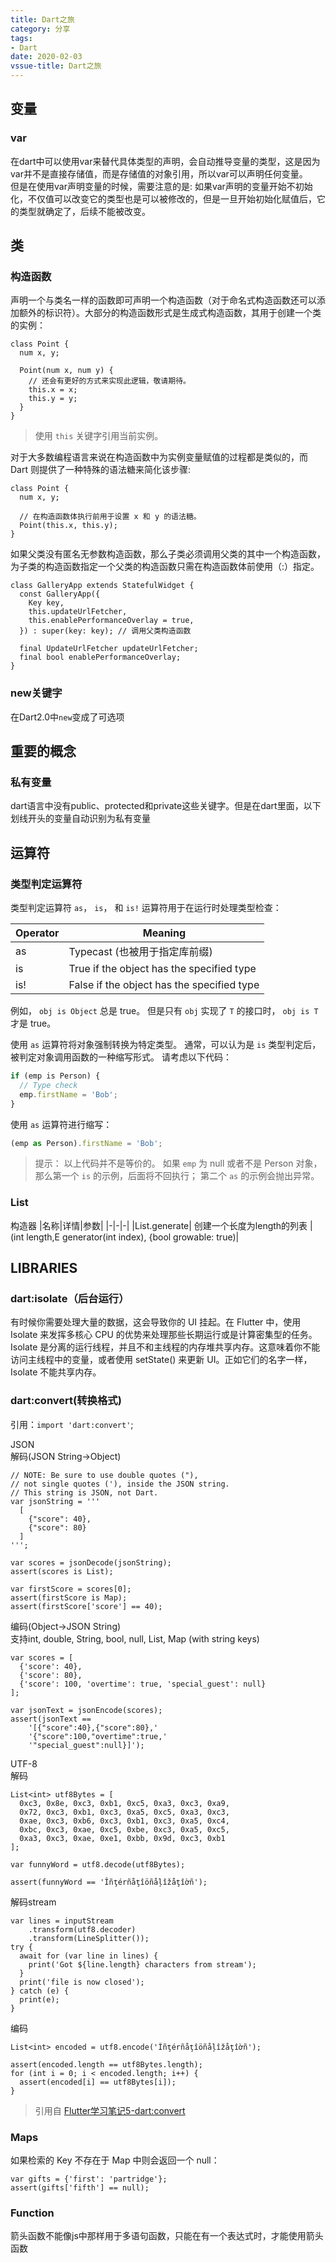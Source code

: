 ```yaml
---
title: Dart之旅
category: 分享
tags:
- Dart
date: 2020-02-03
vssue-title: Dart之旅
---
```

## 变量
### var
在dart中可以使用var来替代具体类型的声明，会自动推导变量的类型，这是因为var并不是直接存储值，而是存储值的对象引用，所以var可以声明任何变量。  
但是在使用var声明变量的时候，需要注意的是: 如果var声明的变量开始不初始化，不仅值可以改变它的类型也是可以被修改的，但是一旦开始初始化赋值后，它的类型就确定了，后续不能被改变。
## 类
### 构造函数
声明一个与类名一样的函数即可声明一个构造函数（对于命名式构造函数还可以添加额外的标识符）。大部分的构造函数形式是生成式构造函数，其用于创建一个类的实例：
```
class Point {
  num x, y;

  Point(num x, num y) {
    // 还会有更好的方式来实现此逻辑，敬请期待。
    this.x = x;
    this.y = y;
  }
}
```
> 使用 `this` 关键字引用当前实例。  

对于大多数编程语言来说在构造函数中为实例变量赋值的过程都是类似的，而 Dart 则提供了一种特殊的语法糖来简化该步骤:
```
class Point {
  num x, y;

  // 在构造函数体执行前用于设置 x 和 y 的语法糖。
  Point(this.x, this.y);
}
```
如果父类没有匿名无参数构造函数，那么子类必须调用父类的其中一个构造函数，为子类的构造函数指定一个父类的构造函数只需在构造函数体前使用（:）指定。
```
class GalleryApp extends StatefulWidget {
  const GalleryApp({
    Key key,
    this.updateUrlFetcher,
    this.enablePerformanceOverlay = true,
  }) : super(key: key); // 调用父类构造函数

  final UpdateUrlFetcher updateUrlFetcher;
  final bool enablePerformanceOverlay;
}

```
### new关键字
在Dart2.0中`new`变成了可选项
## 重要的概念
### 私有变量
dart语言中没有public、protected和private这些关键字。但是在dart里面，以下划线开头的变量自动识别为私有变量
## 运算符
### 类型判定运算符
类型判定运算符
`as`， `is`， 和 `is!` 运算符用于在运行时处理类型检查：

| Operator |	Meaning|
|---|---|
|as|	Typecast (也被用于指定库前缀)|
|is|	True if the object has the specified type|
|is!|	False if the object has the specified type|
例如， `obj is Object` 总是 true。 但是只有 `obj` 实现了 `T` 的接口时， `obj is T` 才是 true。

使用 `as` 运算符将对象强制转换为特定类型。 通常，可以认为是 `is` 类型判定后，被判定对象调用函数的一种缩写形式。 请考虑以下代码：

```js
if (emp is Person) {
  // Type check
  emp.firstName = 'Bob';
}
```
使用 `as` 运算符进行缩写：

```js 
(emp as Person).firstName = 'Bob';
```
> 提示： 以上代码并不是等价的。 如果 `emp` 为 null 或者不是 Person 对象， 那么第一个 `is` 的示例，后面将不回执行； 第二个 `as` 的示例会抛出异常。
### List
构造器
|名称|详情|参数|
|-|-|-|
|List.generate| 创建一个长度为length的列表 | (int length,E generator(int index), {bool growable: true)|
## LIBRARIES
### dart:isolate（后台运行）
有时候你需要处理大量的数据，这会导致你的 UI 挂起。在 Flutter 中，使用 Isolate 来发挥多核心 CPU 的优势来处理那些长期运行或是计算密集型的任务。
Isolate 是分离的运行线程，并且不和主线程的内存堆共享内存。这意味着你不能访问主线程中的变量，或者使用 setState() 来更新 UI。正如它们的名字一样，Isolate 不能共享内存。

### dart:convert(转换格式)
引用：`import 'dart:convert'`;  

JSON  
解码(JSON String->Object)
```
// NOTE: Be sure to use double quotes ("),
// not single quotes ('), inside the JSON string.
// This string is JSON, not Dart.
var jsonString = '''
  [
    {"score": 40},
    {"score": 80}
  ]
''';

var scores = jsonDecode(jsonString);
assert(scores is List);

var firstScore = scores[0];
assert(firstScore is Map);
assert(firstScore['score'] == 40);
```  
编码(Object->JSON String)  
支持int, double, String, bool, null, List, Map (with string keys)  
```
var scores = [
  {'score': 40},
  {'score': 80},
  {'score': 100, 'overtime': true, 'special_guest': null}
];

var jsonText = jsonEncode(scores);
assert(jsonText ==
    '[{"score":40},{"score":80},'
    '{"score":100,"overtime":true,'
    '"special_guest":null}]');
```
UTF-8  
解码
```
List<int> utf8Bytes = [
  0xc3, 0x8e, 0xc3, 0xb1, 0xc5, 0xa3, 0xc3, 0xa9,
  0x72, 0xc3, 0xb1, 0xc3, 0xa5, 0xc5, 0xa3, 0xc3,
  0xae, 0xc3, 0xb6, 0xc3, 0xb1, 0xc3, 0xa5, 0xc4,
  0xbc, 0xc3, 0xae, 0xc5, 0xbe, 0xc3, 0xa5, 0xc5,
  0xa3, 0xc3, 0xae, 0xe1, 0xbb, 0x9d, 0xc3, 0xb1
];

var funnyWord = utf8.decode(utf8Bytes);

assert(funnyWord == 'Îñţérñåţîöñåļîžåţîờñ');

```
解码stream  
```
var lines = inputStream
    .transform(utf8.decoder)
    .transform(LineSplitter());
try {
  await for (var line in lines) {
    print('Got ${line.length} characters from stream');
  }
  print('file is now closed');
} catch (e) {
  print(e);
}
```
编码
```
List<int> encoded = utf8.encode('Îñţérñåţîöñåļîžåţîờñ');

assert(encoded.length == utf8Bytes.length);
for (int i = 0; i < encoded.length; i++) {
  assert(encoded[i] == utf8Bytes[i]);
}

```
> 引用自 [Flutter学习笔记5-dart:convert](https://www.jianshu.com/p/0dbb26f58eb4)
### Maps
如果检索的 Key 不存在于 Map 中则会返回一个 null：  
```
var gifts = {'first': 'partridge'};
assert(gifts['fifth'] == null);
```
### Function
箭头函数不能像js中那样用于多语句函数，只能在有一个表达式时，才能使用箭头函数